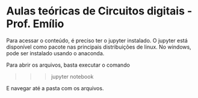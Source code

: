 # Aulas teóricas de Circuitos digitais - Prof. Emílio

Para acessar o conteúdo, é preciso ter o jupyter instalado. 
O jupyter está disponível como pacote nas principais distribuições de linux.
No windows, pode ser instalado usando o anaconda.

Para abrir os arquivos, basta executar o comando

>>> jupyter notebook

E navegar até a pasta com os arquivos.
